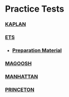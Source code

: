 # Practice Tests
### [KAPLAN](https://www.kaptest.com/gre/free/free-gre-practice-test)
### [ETS](https://www.ets.org/gre/test-takers/general-test/prepare/powerprep.html)
 * ### [Preparation Material](https://www.ets.org/gre/test-takers/general-test/prepare/test-prep-accessible-formats.html)
### [MAGOOSH](https://gre.magoosh.com/practice_tests/free)
### [MANHATTAN](https://www.manhattanreview.com/free-gre-practice-questions/)
### [PRINCETON](https://www.princetonreview.com/grad/free-gre-practice-test)
